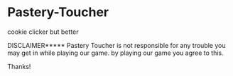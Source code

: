 # Pastery-Toucher
cookie clicker but better

DISCLAIMER*****
Pastery Toucher is not responsible for any trouble you may get in while playing our game. by playing our game you agree to this.

Thanks!
